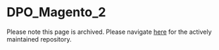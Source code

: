 # DPO_Magento_2
Please note this page is archived. Please navigate [here](https://github.com/DPO-Group/DPO_Magento_2) for the actively maintained repository.
